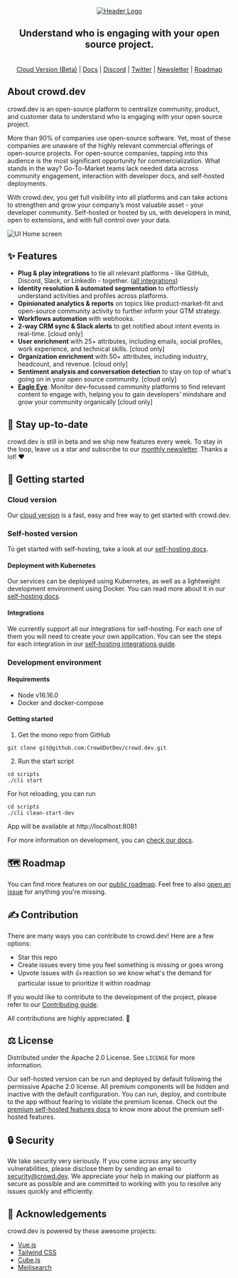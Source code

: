 <!-- PROJECT LOGO -->
<p align="center">
  <a href="https://github.com/CrowdDotDev/crowd.dev">
    <img src="https://user-images.githubusercontent.com/41432658/198395147-20caad79-6989-4827-bb0b-32a406770480.png" alt="Header Logo">

  </a>

  <h2 align="center">Understand who is engaging with your open source project.</h2>
  
  <p align="center">
    <br>
    <a href="https://crowd.dev/sign-up">Cloud Version (Beta)</a>
    |
    <a href="https://docs.crowd.dev">Docs</a>
    |
    <a href="https://crowd.dev/discord">Discord</a>
    |
    <a href="https://crowd.dev/twitter">Twitter</a>
    |
    <a href="https://crowd.dev/newsletter-sign-up">Newsletter</a>
    |
    <a href="https://crowd.dev/roadmap">Roadmap</a>
  </p>
</p>

<!-- BODY -->

## About crowd.dev

crowd.dev is an open-source platform to centralize community, product, and customer data to understand who is engaging with your open source project.

More than 90% of companies use open-source software. Yet, most of these companies are unaware of the highly relevant commercial offerings of open-source projects. For open-source companies, tapping into this audience is the most significant opportunity for commercialization. What stands in the way? Go-To-Market teams lack needed data across community engagement, interaction with developer docs, and self-hosted deployments.

With crowd.dev, you get full visibility into all platforms and can take actions to strengthen and grow your company’s most valuable asset - your developer community. Self-hosted or hosted by us, with developers in mind, open to extensions, and with full control over your data.

<img src="https://user-images.githubusercontent.com/41432658/198830271-cbe6d3c7-0c46-4539-98cc-b13c495ddedf.png" alt="UI Home screen">


## ✨ Features
- **Plug & play integrations** to tie all relevant platforms - like GitHub, Discord, Slack, or LinkedIn - together. ([all integrations](https://www.crowd.dev/integrations))
- **Identity resolution & automated segmentation** to effortlessly understand activities and profiles across platforms.
- **Opinionated analytics & reports** on topics like product-market-fit and open-source community activity to further inform your GTM strategy.
- **Workflows automation** with webhooks.
- **2-way CRM sync & Slack alerts** to get notified about intent events in real-time. [cloud only]
- **User enrichment** with 25+ attributes, including emails, social profiles, work experience, and technical skills. [cloud only]
- **Organization enrichment** with 50+ attributes, including industry, headcount, and revenue. [cloud only]
- **Sentiment analysis and conversation detection** to stay on top of what's going on in your open source community. [cloud only]
- **[Eagle Eye](https://www.crowd.dev/eagle-eye)**: Monitor dev-focussed community platforms to find relevant content to engage with, helping you to gain developers’ mindshare and grow your community organically [cloud only]

## 🔔 Stay up-to-date

crowd.dev is still in beta and we ship new features every week. To stay in the loop, leave us a star and subscribe to our <a href="https://crowd.dev/newsletter-sign-up">monthly newsletter</a>. Thanks a lot! ❤️

## 🚀 Getting started

### Cloud version

Our <a href="https://crowd.dev/#waitlist">cloud version</a> is a fast, easy and free way to get started with crowd.dev. 

### Self-hosted version

To get started with self-hosting, take a look at our [self-hosting docs](https://docs.crowd.dev/docs/getting-started-with-self-hosting).

#### Deployment with Kubernetes

Our services can be deployed using Kubernetes, as well as a lightweight development environment using Docker. You can read more about it in our [self-hosting docs](https://docs.crowd.dev/docs/deployment).

#### Integrations

We currently support all our integrations for self-hosting. For each one of them you will need to create your own application. You can see the steps for each integration in our [self-hosting integrations guide](https://docs.crowd.dev/docs/self-hosting).

### Development environment

#### <a name="requirements">Requirements</a>

- Node v16.16.0
- Docker and docker-compose

#### <a name="getting_started">Getting started</a>

1. Get the mono repo from GitHub

```shell
git clone git@github.com:CrowdDotDev/crowd.dev.git
```

2. Run the start script

```shell
cd scripts
./cli start
```

For hot reloading, you can run
```shell
cd scripts
./cli clean-start-dev
```

App will be available at http://localhost:8081

For more information on development, you can <a href="https://docs.crowd.dev/docs/docker-compose-single-machine-development-with-docker-images">check our docs</a>.

## 🗺️ Roadmap

You can find more features on our [public roadmap](https://crowd.dev/roadmap). Feel free to also [open an issue](https://crowd.dev/open-an-issue) for anything you're missing.

## ✍️ Contribution

There are many ways you can contribute to crowd.dev! Here are a few options:

- Star this repo
- Create issues every time you feel something is missing or goes wrong
- Upvote issues with 👍 reaction so we know what's the demand for particular issue to prioritize it within roadmap

If you would like to contribute to the development of the project, please refer to our [Contributing guide](https://github.com/CrowdDotDev/crowd.dev/blob/main/CONTRIBUTING.md).

All contributions are highly appreciated. 🙏

## ⚖️ License

Distributed under the Apache 2.0 License. See `LICENSE` for more information.

Our self-hosted version can be run and deployed by default following the permissive Apache 2.0 license. All premium components will be hidden and inactive with the default configuration. You can run, deploy, and contribute to the app without fearing to violate the premium license. Check out the [premium self-hosted features docs](https://docs.crowd.dev/docs/premium-self-hosted-apps) to know more about the premium self-hosted features.

## 🔒 Security

We take security very seriously. If you come across any security vulnerabilities, please disclose them by sending an email to security@crowd.dev. We appreciate your help in making our platform as secure as possible and are committed to working with you to resolve any issues quickly and efficiently.

## 💌 Acknowledgements

crowd.dev is powered by these awesome projects:

- <a href="https://github.com/vuejs/vue">Vue.js</a>
- <a href="https://github.com/tailwindlabs/tailwindcss">Tailwind CSS</a>
- <a href="https://github.com/cube-js/cube.js">Cube.js</a>
- <a href="https://github.com/meilisearch/meilisearch">Meilisearch</a>
